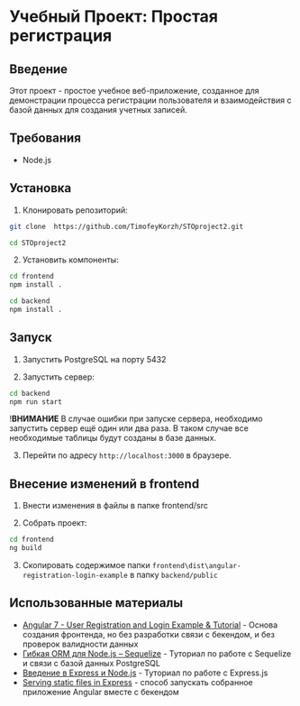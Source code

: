 # Учебный Проект: Простая регистрация 

## Введение

Этот проект - простое учебное веб-приложение, созданное для демонстрации процесса регистрации пользователя и взаимодействия с базой данных для создания учетных записей.

## Требования

- Node.js

## Установка

1. Клонировать репозиторий:

```bash
git clone  https://github.com/TimofeyKorzh/STOproject2.git
```

```bash
cd STOproject2
```

2. Установить компоненты:

```bash
cd frontend
npm install .
```

```bash
cd backend
npm install .
```

## Запуск

1. Запустить PostgreSQL на порту 5432

2. Запустить сервер:

```bash
cd backend
npm run start
```
!**ВНИМАНИЕ**
В случае ошибки при запуске сервера, необходимо запустить сервер ещё один или два раза. В таком случае все необходимые таблицы будут созданы в базе данных.

3. Перейти по адресу `http://localhost:3000` в браузере.

## Внесение изменений в frontend

1. Внести изменения в файлы в папке frontend/src

2. Собрать проект:

```bash
cd frontend
ng build
```
3. Скопировать содержимое папки `frontend\dist\angular-registration-login-example` в папку `backend/public`

## Использованные материалы

- [Angular 7 - User Registration and Login Example & Tutorial](https://jasonwatmore.com/post/2018/10/29/angular-7-user-registration-and-login-example-tutorial) - Основа создания фронтенда, но без разработки связи с бекендом, и без проверок валидности данных
- [Гибкая ORM для Node.js – Sequelize](https://proglib.io/p/gibkaya-orm-dlya-node-js-sequelize-2022-10-12) - Туториал по работе с Sequelize и связи с базой данных PostgreSQL
- [Введение в Express и Node.js](https://developer.mozilla.org/ru/docs/Learn/Server-side/Express_Nodejs/Introduction) - Туториал по работе с Express.js
- [Serving static files in Express](https://expressjs.com/en/starter/static-files.html) - способ запускать собранное приложение Angular вместе с бекендом